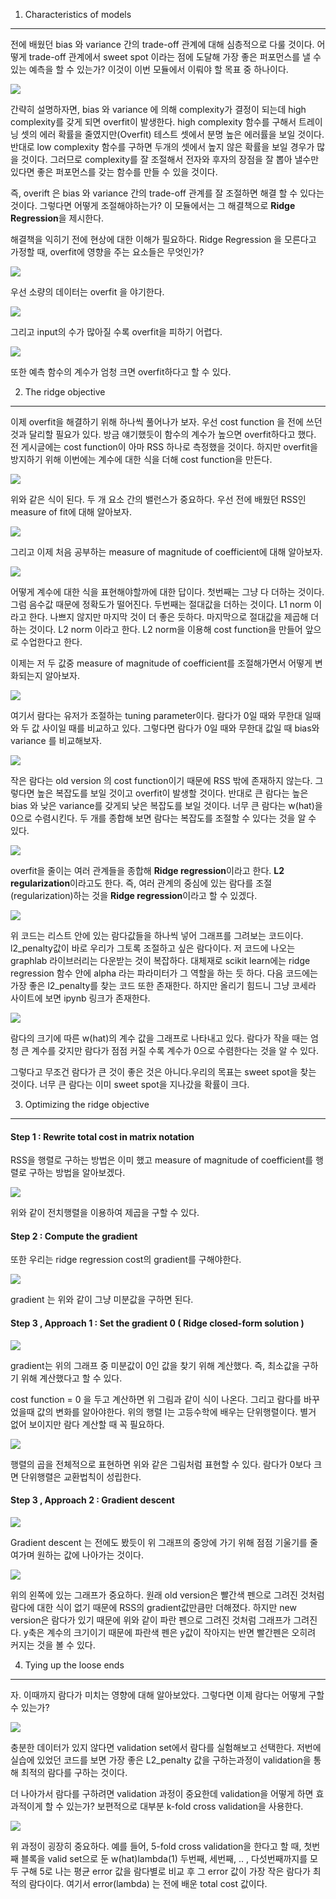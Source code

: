 1. Characteristics of models
------------------------------------------

전에 배웠던 bias 와 variance 간의 trade-off 관계에 대해 심층적으로 다룰 것이다. 어떻게 trade-off 관계에서 sweet spot 이라는 점에 도달해 가장 좋은 퍼포먼스를 낼 수 있는 예측을 할 수 있는가?
이것이 이번 모듈에서 이뤄야 할 목표 중 하나이다.

![](https://3.bp.blogspot.com/-cEowIc5xRkc/V4NJanZ2zMI/AAAAAAAAHLY/9QgxL3YfdjQTut8RVaTJoHzFW3_WMNNLgCLcB/s400/%25EC%25BA%25A1%25EC%25B2%2598.PNG)

간략히 설명하자면, bias 와 variance 에 의해 complexity가 결정이 되는데 high complexity를 갖게 되면 overfit이 발생한다. high complexity 함수를 구해서 트레이닝 셋의 에러 확률을 줄였지만(Overfit) 테스트 셋에서 분명 높은 에러률을 보일 것이다. 반대로 low complexity 함수를 구하면 두개의 셋에서 높지 않은 확률을 보일 경우가 많을 것이다. 그러므로 complexity를 잘 조절해서 전자와 후자의 장점을 잘 뽑아 낼수만 있다면 좋은 퍼포먼스를 갖는 함수를 만들 수 있을 것이다.

즉, overift 은 bias 와 variance 간의 trade-off 관계를 잘 조절하면 해결 할 수 있다는 것이다. 그렇다면 어떻게 조절해야하는가? 이 모듈에서는 그 해결책으로 **Ridge Regression**을 제시한다.

해결책을 익히기 전에 현상에 대한 이해가 필요하다. Ridge Regression 을 모른다고 가정할 때, overfit에 영향을 주는 요소들은 무엇인가?

![](https://1.bp.blogspot.com/-HdJu-03We0c/V4NJ37ttGYI/AAAAAAAAHLg/ThhHKCAnKWkx0WtSGggDTfQj1u_PyMLvQCLcB/s400/%25EC%25BA%25A1%25EC%25B2%2598.PNG)

우선 소량의 데이터는 overfit 을 야기한다.

![](https://1.bp.blogspot.com/-9GoDA_sCrCk/V4NKL1SXIBI/AAAAAAAAHLo/-NQ_hvoTIAEde8VUw2uTU3Tv54S1kd-fQCLcB/s400/%25EC%25BA%25A1%25EC%25B2%2598.PNG)

그리고 input의 수가 많아질 수록 overfit을 피하기 어렵다.

![](https://3.bp.blogspot.com/-8xYe3l7aiBM/V4NJptFAdVI/AAAAAAAAHLc/cn9zSLNmkA0Pb2aD7apvAUoyKHRapKwzQCLcB/s400/%25EC%25BA%25A1%25EC%25B2%2598.PNG)

또한 예측 함수의 계수가 엄청 크면 overfit하다고 할 수 있다.

2. The ridge objective
---------------------------------

이제 overfit을 해결하기 위해 하나씩 풀어나가 보자. 우선 cost function 을 전에 쓰던 것과 달리할 필요가 있다. 방금 얘기했듯이 함수의 계수가 높으면 overfit하다고 했다. 전 게시글에는 cost function이 아마 RSS 하나로 측정했을 것이다. 하지만 overfit을 방지하기 위해 이번에는 계수에 대한 식을 더해 cost function을 만든다.

![](https://1.bp.blogspot.com/-FTK0k5bclTI/V4NLskgj93I/AAAAAAAAHL4/UYUwh6Q2lvMq9yqm5kFb0AjotrqZvsVcACLcB/s400/%25EC%25BA%25A1%25EC%25B2%2598.PNG)


위와 같은 식이 된다. 두 개 요소 간의 밸런스가 중요하다. 우선 전에 배웠던 RSS인 measure of fit에 대해 알아보자.

![](https://2.bp.blogspot.com/-VSRnweXq1Lc/V4NMNdFaGCI/AAAAAAAAHL8/3N_WLvkKnkk1LxyLcUu_UhHw8Eyab3zNgCLcB/s400/%25EC%25BA%25A1%25EC%25B2%2598.PNG)


그리고 이제 처음 공부하는 measure of magnitude of coefficient에 대해 알아보자.

![](https://2.bp.blogspot.com/-dVVqmDq38V8/V4NM0Tn4kVI/AAAAAAAAHMI/Ccga1ngAsd4oS6QNn5OxUXcl62noKohegCLcB/s400/%25EC%25BA%25A1%25EC%25B2%2598.PNG)

어떻게 계수에 대한 식을 표현해야할까에 대한 답이다. 첫번째는 그냥 다 더하는 것이다. 그럼 음수값 때문에 정확도가 떨어진다. 두번째는 절대값을 더하는 것이다. L1 norm 이라고 한다. 나쁘지 않지만 마지막 것이 더 좋은 듯하다. 마지막으로 절대값을 제곱해 더하는 것이다. L2 norm 이라고 한다. L2 norm을 이용해 cost function을 만들어 앞으로 수업한다고 한다.

이제는 저 두 값중 measure of magnitude of coefficient를 조절해가면서 어떻게 변화되는지 알아보자.

![](https://2.bp.blogspot.com/-DrzcrPMcYaI/V4NO2YlfDYI/AAAAAAAAHMY/MO_d7lKs6gojQZ43MNxD_k2HiYWt_9ZZgCLcB/s400/%25EC%25BA%25A1%25EC%25B2%2598.PNG)


여기서 람다는 유저가 조절하는 tuning parameter이다. 람다가 0일 때와 무한대 일때와 두 값 사이일 때를 비교하고 있다. 그렇다면 람다가 0일 때와 무한대 값일 때 bias와 variance 를 비교해보자.

![](https://4.bp.blogspot.com/-kOPK5e926VA/V4NQFSZwajI/AAAAAAAAHMk/MBi8JrjY3YM18IWVz3HS2oXFtxMMopsXwCLcB/s400/%25EC%25BA%25A1%25EC%25B2%2598.PNG)


작은 람다는 old version 의 cost function이기 때문에 RSS 밖에 존재하지 않는다. 그렇다면 높은 복잡도를 보일 것이고 overfit이 발생할 것이다. 반대로 큰 람다는 높은 bias 와 낮은 variance를 갖게되 낮은 복잡도를 보일 것이다. 너무 큰 람다는 w(hat)을 0으로 수렴시킨다. 두 개를 종합해 보면 람다는 복잡도를 조절할 수 있다는 것을 알 수 있다.

![](https://4.bp.blogspot.com/-UrJ1vSOUPVU/V4NRHOSVIdI/AAAAAAAAHMw/whlUff9nGV0UWYGTiwMAnL0I3m4GvBWAgCLcB/s400/%25EC%25BA%25A1%25EC%25B2%2598.PNG)

overfit을 줄이는 여러 관계들을 종합해 **Ridge regression**이라고 한다. **L2 regularization**이라고도 한다. 즉, 여러 관계의 중심에 있는 람다를 조절(regularization)하는 것을 **Ridge regression**이라고 할 수 있겠다.

![](https://3.bp.blogspot.com/-8mkl7ZQIHVs/V4NSHZSDfEI/AAAAAAAAHM8/a6Jbeo0S52I_bz3XBGJCKzBVgQFAYrAPgCLcB/s640/%25EC%25BA%25A1%25EC%25B2%2598.PNG)

위 코드는 리스트 안에 있는 람다값들을 하나씩 넣어 그래프를 그려보는 코드이다.
l2_penalty값이 바로 우리가 그토록 조절하고 싶은 람다이다. 저 코드에 나오는 graphlab 라이브러리는 다운받는 것이 복잡하다. 대체재로 scikit learn에는 ridge regression 함수 안에 alpha 라는 파라미터가 그 역할을 하는 듯 하다.
다음 코드에는 가장 좋은 l2_penalty를 찾는 코드 또한 존재한다. 하지만 올리기 힘드니 그냥 코세라 사이트에 보면 ipynb 링크가 존재한다.

![](https://2.bp.blogspot.com/-s2YUrWi1FF8/V4NUaJsjzgI/AAAAAAAAHNI/s0hFitFwwmEjKzK6LqQ_s1qa-0b-WJTJQCLcB/s400/%25EC%25BA%25A1%25EC%25B2%2598.PNG)

람다의 크기에 따른 w(hat)의 계수 값을 그래프로 나타내고 있다. 람다가 작을 때는 엄청 큰 계수를 갖지만 람다가 점점 커질 수록 계수가 0으로 수렴한다는 것을 알 수 있다.

그렇다고 무조건 람다가 큰 것이 좋은 것은 아니다.우리의 목표는 sweet spot을 찾는 것이다.
너무 큰 람다는 이미 sweet spot을 지나갔을 확률이 크다.

3. Optimizing the ridge objective
------------------------------------------

#### Step 1 : Rewrite total cost in matrix notation

RSS을 행렬로 구하는 방법은 이미 했고
measure of magnitude of coefficient를 행렬로 구하는 방법을 알아보겠다.

![](https://1.bp.blogspot.com/-ritJrtyjV1s/V4OKhUbXD8I/AAAAAAAAHO0/N80m_rY0l9McwHER20FnUdt1CHZEHKPewCLcB/s400/%25EC%25BA%25A1%25EC%25B2%2598.PNG)

위와 같이 전치행렬을 이용하여 제곱을 구할 수 있다.

#### Step 2 : Compute the gradient

또한 우리는 ridge regression cost의 gradient를 구해야한다.

![](https://2.bp.blogspot.com/-ZpISZmuUIHc/V4OK18CEocI/AAAAAAAAHPA/s16_acZXsCMgRvcDWV8hnCtAgy40eG1tQCLcB/s400/%25EC%25BA%25A1%25EC%25B2%2598.PNG)

gradient 는 위와 같이 그냥 미분값을 구하면 된다.

#### Step 3 , Approach 1 : Set the gradient 0 ( Ridge closed-form solution )

![](https://4.bp.blogspot.com/-hSU4Lt1B4r0/V4OLvth0wYI/AAAAAAAAHPU/FEwQxlWO8V8X3QE88F7biFj4h2l7OOWLQCLcB/s400/%25EC%25BA%25A1%25EC%25B2%2598.PNG)

gradient는 위의 그래프 중 미분값이 0인 값을 찾기 위해 계산했다. 즉, 최소값을 구하기 위해 계산했다고 할 수 있다.

cost function = 0 을 두고 계산하면 위 그림과 같이 식이 나온다. 그리고 람다를 바꾸었을때 값의 변화를 알아야한다. 위의 행렬 I는 고등수학에 배우는 단위행렬이다. 별거 없어 보이지만 람다 계산할 때 꼭 필요하다.

![](https://3.bp.blogspot.com/-TG6tWDMroPc/V4OM00YHbTI/AAAAAAAAHPg/jN-Opf8J5dopZ3mRXstqUeorF6j6lJfdgCLcB/s400/%25EC%25BA%25A1%25EC%25B2%2598.PNG)

행렬의 곱을 전체적으로 표현하면 위와 같은 그림처럼 표현할 수 있다. 람다가 0보다 크면 단위행렬은 교환법칙이 성립한다.

#### Step 3 , Approach 2 : Gradient descent

![](https://1.bp.blogspot.com/-lr-ECI-XnaM/V4ORgdxAfII/AAAAAAAAHSg/YapBwXD80iAjmp47TtZQvgCOEAuqIaX6gCLcB/s400/%25EC%25BA%25A1%25EC%25B2%2598.PNG)

Gradient descent 는 전에도 봤듯이 위 그래프의 중앙에 가기 위해 점점 기울기를 줄여가며
원하는 값에 나아가는 것이다.

![](https://4.bp.blogspot.com/-4dNMabPKNpA/V4OSsd0EASI/AAAAAAAAHTc/2PedQbP0tl41MExM5k08X8M2M8PV7LnOACLcB/s640/%25EC%25BA%25A1%25EC%25B2%2598.PNG)

위의 왼쪽에 있는 그래프가 중요하다. 원래 old version은 빨간색 펜으로 그려진 것처럼 람다에 대한 식이 없기 때문에 RSS의 gradient값만큼만 더해졌다. 하지만 new version은 람다가 있기 때문에 위와 같이 파란 펜으로 그려진 것처럼 그래프가 그려진다. y축은 계수의 크기이기 때문에 파란색 펜은 y값이 작아지는 반면 빨간펜은 오히려 커지는 것을 볼 수 있다.

4. Tying up the loose ends
---------------------------------------

자. 이때까지 람다가 미치는 영향에 대해 알아보았다. 그렇다면 이제 람다는 어떻게 구할 수 있는가?

![](https://3.bp.blogspot.com/-tjrPHp9BiT4/V4OUcPwh8-I/AAAAAAAAHUc/ykyJmgN5pDsVodeUKlMYRRLzg037Xwt8QCLcB/s400/%25EC%25BA%25A1%25EC%25B2%2598.PNG)

충분한 데이터가 있지 않다면 validation set에서 람다를 실험해보고 선택한다. 저번에 실습에 있었던 코드를 보면 가장 좋은 L2_penalty 값을 구하는과정이 validation을 통해 최적의 람다를 구하는 것이다.

더 나아가서 람다를 구하려면 validation 과정이 중요한데 validation을 어떻게 하면 효과적이게 할 수 있는가? 보편적으로 대부분 k-fold cross validation을 사용한다.

![](https://4.bp.blogspot.com/-KmznLRhNjLI/V4OV5DaDtMI/AAAAAAAAHVI/ensNYoI_uv0w1k_tfYpf2ifT5xJkQsqqwCLcB/s400/%25EC%25BA%25A1%25EC%25B2%2598.PNG)

위 과정이 굉장히 중요하다. 예를 들어, 5-fold cross validation을 한다고 할 때, 첫번째 블록을 valid set으로 둔 w(hat)lambda(1) 두번째, 세번째, .. , 다섯번째까지를 모두 구해 5로 나는 평균 error 값을 람다별로 비교 후 그 error 값이 가장 작은 람다가 최적의 람다이다. 여기서 error(lambda) 는 전에 배운 total cost 값이다.
